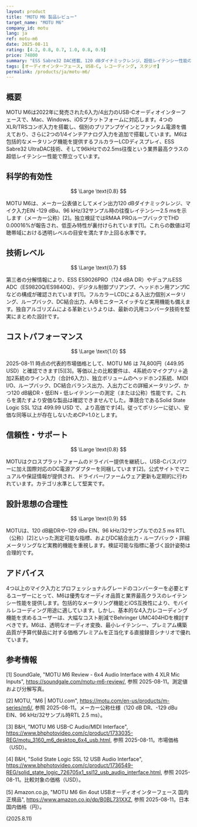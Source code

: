 ```yaml
---
layout: product
title: "MOTU M6 製品レビュー"
target_name: "MOTU M6"
company_id: motu
lang: ja
ref: motu-m6
date: 2025-08-11
rating: [4.2, 0.8, 0.7, 1.0, 0.8, 0.9]
price: 74800
summary: "ESS Sabre32 DAC搭載、120 dBダイナミックレンジ、超低レイテンシー性能の6イン/4アウトUSB-Cオーディオインターフェース"
tags: [オーディオインターフェース, USB-C, レコーディング, スタジオ]
permalink: /products/ja/motu-m6/
---
```


## 概要

MOTU M6は2022年に発売された6入力/4出力のUSB-Cオーディオインターフェースで、Mac、Windows、iOSプラットフォームに対応します。4つのXLR/TRSコンボ入力を搭載し、個別のプリアンプゲインとファンタム電源を備えており、さらに2つの1/4インチアナログ入力を追加で搭載しています。M6は包括的なメータリング機能を提供するフルカラーLCDディスプレイ、ESS Sabre32 UltraDAC技術、そして96kHzでの2.5ms往復という業界最高クラスの超低レイテンシー性能で際立っています。

## 科学的有効性

$$ \Large \text{0.8} $$

MOTU M6は、メーカー公表値としてメイン出力120 dBダイナミックレンジ、マイク入力EIN -129 dBu、96 kHz/32サンプル時の往復レイテンシー2.5 msを示します（メーカー公称）[2]。独立検証ではRMAA PROループバックでTHD 0.00016%が報告され、低歪み特性が裏付けられています[1]。これらの数値は可聴帯域における透明レベルの目安を満たすか上回る水準です。

## 技術レベル

$$ \Large \text{0.7} $$

第三者の分解情報により、ESS ES9026PRO（124 dBA DR）やデュアルESS ADC（ES9820Q/ES9840Q）、デジタル制御プリアンプ、ヘッドホン用アンプICなどの構成が確認されています[1]。フルカラーLCDによる入出力個別メータリング、ループバック、DC結合出力、A/Bモニタースイッチなど実用機能も備えます。独自アルゴリズムによる革新というよりは、最新の汎用コンバータ技術を堅実にまとめた設計です。

## コストパフォーマンス

$$ \Large \text{1.0} $$

2025-08-11 時点の代表的市場価格として、MOTU M6 は 74,800円（449.95 USD）と確認できます[5][3]。等価以上の比較要件は、4系統のマイクプリ＋追加2系統のライン入力（合計6入力）、独立ボリュームのヘッドホン2系統、MIDI I/O、ループバック、DC結合バランス出力、入出力ごとの詳細メータリング、かつ120 dB級DR・低EIN・低レイテンシーの測定（または公称）性能です。これらを満たすより安価な製品は確認できませんでした。準競合であるSolid State Logic SSL 12は 499.99 USD で、より高価です[4]。従ってポリシーに従い、安価な同等以上が存在しないためCP=1.0とします。

## 信頼性・サポート

$$ \Large \text{0.8} $$

MOTUはクロスプラットフォームのドライバー提供を継続し、USB-Cバスパワーに加え国際対応のDC電源アダプターを同梱しています[2]。公式サイトでマニュアルや保証情報が提供され、ドライバー/ファームウェア更新も定期的に行われています。カテゴリ水準として堅実です。

## 設計思想の合理性

$$ \Large \text{0.9} $$

MOTUは、120 dB級DRや-129 dBu EIN、96 kHz/32サンプルでの2.5 ms RTL（公称）[2]といった測定可能な指標、およびDC結合出力・ループバック・詳細メータリングなど実務的機能を重視します。検証可能な指標に基づく設計姿勢は合理的です。

## アドバイス

4つ以上のマイク入力とプロフェッショナルグレードのコンバーターを必要とするユーザーにとって、M6は優秀なオーディオ品質と業界最高クラスのレイテンシー性能を提供します。包括的なメータリング機能とiOS互換性により、モバイルレコーディング用途に適しています。しかし、基本的な4入力レコーディング機能を求めるユーザーは、大幅なコスト削減でBehringer UMC404HDを検討すべきです。M6は、透明なオーディオ変換、最小レイテンシー、プレミアム構築品質が予算代替品に対する価格プレミアムを正当化する直接録音シナリオで優れています。

## 参考情報

[1] SoundGale, "MOTU M6 Review - 6x4 Audio Interface with 4 XLR Mic Inputs", https://soundgale.com/motu-m6-review/, 参照 2025-08-11。測定値および分解写真。

[2] MOTU, "M6 | MOTU.com", https://motu.com/en-us/products/m-series/m6/, 参照 2025-08-11。メーカー公称仕様（120 dB DR、-129 dBu EIN、96 kHz/32サンプル時RTL 2.5 ms）。

[3] B&H, "MOTU M6 USB-C Audio/MIDI Interface", https://www.bhphotovideo.com/c/product/1733035-REG/motu_3160_m6_desktop_6x4_usb.html, 参照 2025-08-11。市場価格（USD）。

[4] B&H, "Solid State Logic SSL 12 USB Audio Interface", https://www.bhphotovideo.com/c/product/1736549-REG/solid_state_logic_726705x1_ssl12_usb_audio_interface.html, 参照 2025-08-11。比較対象の価格（USD）。

[5] Amazon.co.jp, "MOTU M6 6in 4out USBオーディオインターフェース 国内正規品", https://www.amazon.co.jp/dp/B0BL731XXZ, 参照 2025-08-11。日本国内価格（円）。

(2025.8.11)